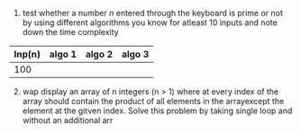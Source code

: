 1. test whether a number *n* entered through the keyboard is prime or not by using different algorithms you know for atleast 10 inputs and note down the time complexity

Inp(n) | algo 1 | algo 2 | algo 3
--|--|--|--
100 |


2. wap display an array of n integers (n > 1) where at every index of the array should contain the product of all elements in the arrayexcept the element at the gitven index. Solve this problem by taking single loop and without an additional arr